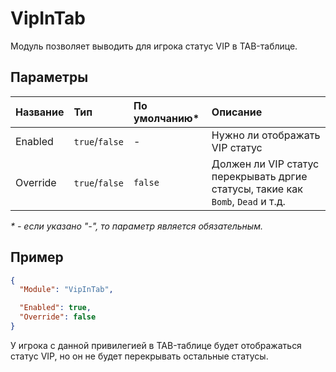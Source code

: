 # VipInTab

Модуль позволяет выводить для игрока статус VIP в TAB-таблице.

## Параметры

| Название | Тип            | По умолчанию\* | Описание                                                                        |
| :------- | :------------- | :------------- | :------------------------------------------------------------------------------ |
| Enabled  | `true`/`false` | -              | Нужно ли отображать VIP статус                                                  |
| Override | `true`/`false` | `false`        | Должен ли VIP статус перекрывать дргие статусы, такие как `Bomb`, `Dead` и т.д. |

_\* - если указано "-", то параметр является обязательным._

## Пример

```json
{
  "Module": "VipInTab",

  "Enabled": true,
  "Override": false
}
```

У игрока с данной привилегией в TAB-таблице будет отображаться статус VIP, но он не будет перекрывать остальные статусы.
